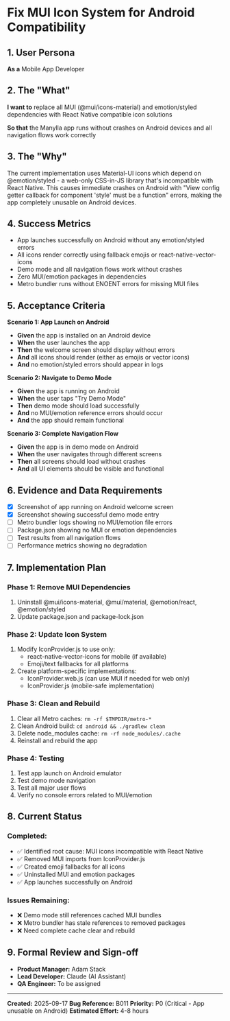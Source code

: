 # Fix MUI Icon System for Android Compatibility

## 1. User Persona

**As a** Mobile App Developer

## 2. The "What"

**I want to** replace all MUI (@mui/icons-material) and emotion/styled dependencies with React Native compatible icon solutions

**So that** the Manylla app runs without crashes on Android devices and all navigation flows work correctly

## 3. The "Why"

The current implementation uses Material-UI icons which depend on @emotion/styled - a web-only CSS-in-JS library that's incompatible with React Native. This causes immediate crashes on Android with "View config getter callback for component 'style' must be a function" errors, making the app completely unusable on Android devices.

## 4. Success Metrics

- App launches successfully on Android without any emotion/styled errors
- All icons render correctly using fallback emojis or react-native-vector-icons
- Demo mode and all navigation flows work without crashes
- Zero MUI/emotion packages in dependencies
- Metro bundler runs without ENOENT errors for missing MUI files

## 5. Acceptance Criteria

**Scenario 1: App Launch on Android**
- **Given** the app is installed on an Android device
- **When** the user launches the app
- **Then** the welcome screen should display without errors
- **And** all icons should render (either as emojis or vector icons)
- **And** no emotion/styled errors should appear in logs

**Scenario 2: Navigate to Demo Mode**
- **Given** the app is running on Android
- **When** the user taps "Try Demo Mode"
- **Then** demo mode should load successfully
- **And** no MUI/emotion reference errors should occur
- **And** the app should remain functional

**Scenario 3: Complete Navigation Flow**
- **Given** the app is in demo mode on Android
- **When** the user navigates through different screens
- **Then** all screens should load without crashes
- **And** all UI elements should be visible and functional

## 6. Evidence and Data Requirements

- [x] Screenshot of app running on Android welcome screen
- [x] Screenshot showing successful demo mode entry
- [ ] Metro bundler logs showing no MUI/emotion file errors
- [ ] Package.json showing no MUI or emotion dependencies
- [ ] Test results from all navigation flows
- [ ] Performance metrics showing no degradation

## 7. Implementation Plan

### Phase 1: Remove MUI Dependencies
1. Uninstall @mui/icons-material, @mui/material, @emotion/react, @emotion/styled
2. Update package.json and package-lock.json

### Phase 2: Update Icon System
1. Modify IconProvider.js to use only:
   - react-native-vector-icons for mobile (if available)
   - Emoji/text fallbacks for all platforms
2. Create platform-specific implementations:
   - IconProvider.web.js (can use MUI if needed for web only)
   - IconProvider.js (mobile-safe implementation)

### Phase 3: Clean and Rebuild
1. Clear all Metro caches: `rm -rf $TMPDIR/metro-*`
2. Clean Android build: `cd android && ./gradlew clean`
3. Delete node_modules cache: `rm -rf node_modules/.cache`
4. Reinstall and rebuild the app

### Phase 4: Testing
1. Test app launch on Android emulator
2. Test demo mode navigation
3. Test all major user flows
4. Verify no console errors related to MUI/emotion

## 8. Current Status

### Completed:
- ✅ Identified root cause: MUI icons incompatible with React Native
- ✅ Removed MUI imports from IconProvider.js
- ✅ Created emoji fallbacks for all icons
- ✅ Uninstalled MUI and emotion packages
- ✅ App launches successfully on Android

### Issues Remaining:
- ❌ Demo mode still references cached MUI bundles
- ❌ Metro bundler has stale references to removed packages
- ❌ Need complete cache clear and rebuild

## 9. Formal Review and Sign-off

- **Product Manager:** Adam Stack
- **Lead Developer:** Claude (AI Assistant)
- **QA Engineer:** To be assigned

---

**Created:** 2025-09-17
**Bug Reference:** B011
**Priority:** P0 (Critical - App unusable on Android)
**Estimated Effort:** 4-8 hours